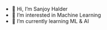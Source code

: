 - 👋 Hi, I’m Sanjoy Halder
- 👀 I’m interested in Machine Learning
- 🌱 I’m currently learning ML & AI

<!---
sanjoyhalderr/sanjoyhalderr is a ✨ special ✨ repository because its `README.md` (this file) appears on your GitHub profile.
You can click the Preview link to take a look at your changes.
--->

